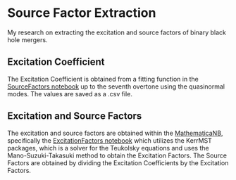 # Source Factor Extraction

My research on extracting the excitation and source factors of binary black hole mergers.

## Excitation Coefficient

The Excitation Coefficient is obtained from a fitting function in the [SourceFactors notebook](SourceFactors.ipynb) up to the seventh overtone using the quasinormal modes. The values are saved as a .csv file.

## Excitation and Source Factors

The excitation and source factors are obtained within the [MathematicaNB](MathematicaNB), specifically the [ExcitationFactors notebook](MathematicaNB/ExcitationFactors.nb) which utilizes the KerrMST packages, which is a solver for the Teukolsky equations and uses the Mano-Suzuki-Takasuki method to obtain the Excitation Factors. The Source Factors are obtained by dividing the Excitation Coefficients by the Excitation Factors.
